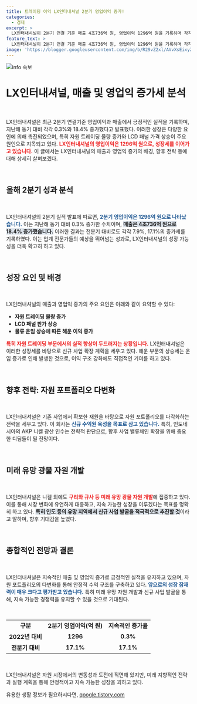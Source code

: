 ```yaml
---
title: 트레이딩 이익 LX인터내셔널 2분기 영업이익 증가!
categories:
  - 경제
excerpt: >
  LX인터내셔널이 2분기 연결 기준 매출 4조736억 원, 영업이익 1296억 원을 기록하며 각각 18.4%, 0.3% 증가했습니다. 자원 트레이딩과 물류 이익의 상승이 주요 요인으로, 신규 사업 다각화를 통해 성장을 지속할 계획입니다.
feature_text: >
  LX인터내셔널이 2분기 연결 기준 매출 4조736억 원, 영업이익 1296억 원을 기록하며 각각 18.4%, 0.3% 증가했습니다. 자원 트레이딩과 물류 이익의 상승이 주요 요인으로, 신규 사업 다각화를 통해 성장을 지속할 계획입니다.
image: 'https://blogger.googleusercontent.com/img/b/R29vZ2xl/AVvXsEixyZcFfHzMRdzZMjFBmAUKJYCLCGyLL1o632UiGVXcaFdKo_bkvkuCioo0uUKlGfBVcT3P84aROyZIXSBEx3Aw5nCQ3pTgDom1WDC4m8eifvWiAmWEEVb4x6G_l8C0QH225ldMjyaFvpxGEBGNO37VmDTDMHGhJPq73UglMfDca1-0aw/s1600/blogspot.png'
---
```


<p><img src="https://blogger.googleusercontent.com/img/b/R29vZ2xl/AVvXsEixyZcFfHzMRdzZMjFBmAUKJYCLCGyLL1o632UiGVXcaFdKo_bkvkuCioo0uUKlGfBVcT3P84aROyZIXSBEx3Aw5nCQ3pTgDom1WDC4m8eifvWiAmWEEVb4x6G_l8C0QH225ldMjyaFvpxGEBGNO37VmDTDMHGhJPq73UglMfDca1-0aw/s1600/blogspot.png" alt="info 속보" /></p>

<h1>LX인터내셔널, 매출 및 영업익 증가세 분석</h1>

<p data-ke-size="size16">&nbsp;</p>

<p>LX인터내셔널은 최근 2분기 연결기준 영업이익과 매출에서 긍정적인 실적을 기록하며, 지난해 동기 대비 각각 0.3%와 18.4% 증가했다고 발표했다. 이러한 성장은 다양한 요인에 의해 촉진되었으며, 특히 자원 트레이딩 물량 증가와 LCD 패널 가격 상승이 주요 원인으로 지목되고 있다. <b><span style="color: #ee2323;">LX인터내셔널의 영업이익은 1296억 원으로, 성장세를 이어가고 있습니다.</span></b> 이 글에서는 LX인터내셔널의 매출과 영업익 증가의 배경, 향후 전략 등에 대해 상세히 살펴보겠다.</p>

<p data-ke-size="size16">&nbsp;</p>

<h2 data-ke-size="size26">올해 2분기 성과 분석</h2>

<p data-ke-size="size16">&nbsp;</p>

<p>LX인터내셔널의 2분기 실적 발표에 따르면, <b><span style="color: #1a5490;">2분기 영업이익은 1296억 원으로 나타났습니다.</span></b> 이는 지난해 동기 대비 0.3% 증가한 수치이며, <b><span style="background-color: #21538527;">매출은 4조736억 원으로 18.4% 증가했습니다.</span></b> 이러한 결과는 전분기 대비로도 각각 7.9%, 17.1%의 증가세를 기록하였다. 이는 업계 전문가들의 예상을 뛰어넘는 성과로, LX인터내셔널의 성장 가능성을 더욱 확고히 하고 있다.</p>

<p data-ke-size="size16">&nbsp;</p>

<h2 data-ke-size="size26">성장 요인 및 배경</h2>

<p data-ke-size="size16">&nbsp;</p>

<p>LX인터내셔널의 매출과 영업익 증가의 주요 요인은 아래와 같이 요약할 수 있다:</p>

<ul>
  <li><b>자원 트레이딩 물량 증가</b></li>
  <li><b>LCD 패널 판가 상승</b></li>
  <li><b>물류 운임 상승에 따른 해운 이익 증가</b></li>
</ul>

<p><b><span style="color: #ee2323;">특히 자원 트레이딩 부문에서의 실적 향상이 두드러지는 상황입니다.</span></b> LX인터내셔널은 이러한 성장세를 바탕으로 신규 사업 확장 계획을 세우고 있다. 해운 부문의 상승세는 운임 증가로 인해 발생한 것으로, 이익 구조 강화에도 직접적인 기여를 하고 있다.</p>

<p data-ke-size="size16">&nbsp;</p>

<h2 data-ke-size="size26">향후 전략: 자원 포트폴리오 다변화</h2>

<p data-ke-size="size16">&nbsp;</p>

<p>LX인터내셔널은 기존 사업에서 확보한 재원을 바탕으로 자원 포트폴리오를 다각화하는 전략을 세우고 있다. 이 회사는 <b><span style="color: #1a5490;">신규 수익원 육성을 목표로 삼고 있습니다.</span></b> 특히, 인도네시아의 AKP 니켈 광산 인수는 전략적 판단으로, 향후 사업 밸류체인 확장을 위해 중요한 디딤돌이 될 전망이다.</p>

<p data-ke-size="size16">&nbsp;</p>

<h2 data-ke-size="size26">미래 유망 광물 자원 개발</h2>

<p data-ke-size="size16">&nbsp;</p>

<p>LX인터내셔널은 니켈 외에도 <b><span style="color: #ee2323;">구리와 규사 등 미래 유망 광물 자원 개발</span></b>에 집중하고 있다. 이를 통해 시장 변화에 유연하게 대응하고, 지속 가능한 성장을 이루겠다는 목표를 명확히 하고 있다. <b><span style="background-color: #21538527;">특히 인도 등의 유망 지역에서 신규 사업 발굴을 적극적으로 추진할 것</span></b>이라고 말하며, 향후 기대감을 높였다.</p>

<p data-ke-size="size16">&nbsp;</p>

<h2 data-ke-size="size26">종합적인 전망과 결론</h2>

<p data-ke-size="size16">&nbsp;</p>

<p>LX인터내셔널은 지속적인 매출 및 영업익 증가로 긍정적인 실적을 유지하고 있으며, 자원 포트폴리오의 다변화를 통해 안정적 수익 구조를 구축하고 있다. <b><span style="color: #1a5490;">앞으로의 성장 잠재력이 매우 크다고 평가받고 있습니다.</span></b> 특히 미래 유망 자원 개발과 신규 사업 발굴을 통해, 지속 가능한 경쟁력을 유지할 수 있을 것으로 기대된다.</p>

<p data-ke-size="size16">&nbsp;</p>

<table style="width: 100%; border-collapse: collapse;">
  <tr>
    <td style="text-align: center; height: 17px;"><b>구분</b></td>
    <td style="text-align: center; height: 17px;"><b>2분기 영업이익(억 원)</b></td>
    <td style="text-align: center; height: 17px;"><b>지속적인 증가율</b></td>
  </tr>
  <tr>
    <td style="text-align: center; height: 17px;"><b>2022년 대비</b></td>
    <td style="text-align: center; height: 17px;"><b>1296</b></td>
    <td style="text-align: center; height: 17px;"><b>0.3%</b></td>
  </tr>
  <tr>
    <td style="text-align: center; height: 17px;"><b>전분기 대비</b></td>
    <td style="text-align: center; height: 17px;"><b>17.1%</b></td>
    <td style="text-align: center; height: 17px;"><b>17.1%</b></td>
  </tr>
</table>

<p data-ke-size="size16">&nbsp;</p>

<p>LX인터내셔널은 자원 시장에서의 변동성과 도전에 직면해 있지만, 미래 지향적인 전략과 실행 계획을 통해 안정적이고 지속 가능한 성장을 꾀하고 있다.</p>
유용한 생활 정보가 필요하시다면, <a href="https://qoogle.tistory.com" rel="dofollow">qoogle.tistory.com</a>


